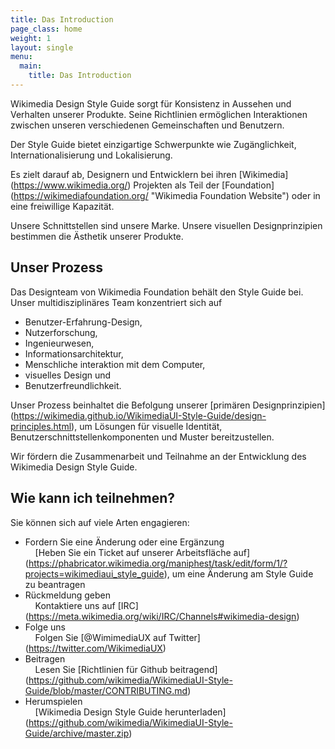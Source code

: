 ```yaml
---
title: Das Introduction
page_class: home
weight: 1
layout: single
menu:
  main:
    title: Das Introduction
---
```



Wikimedia Design Style Guide sorgt für Konsistenz in Aussehen und Verhalten unserer Produkte. Seine Richtlinien ermöglichen Interaktionen zwischen unseren verschiedenen Gemeinschaften und Benutzern.

Der Style Guide bietet einzigartige Schwerpunkte wie Zugänglichkeit, Internationalisierung und Lokalisierung.

Es zielt darauf ab, Designern und Entwicklern bei ihren [Wikimedia] (https://www.wikimedia.org/) Projekten als Teil der [Foundation] (https://wikimediafoundation.org/ "Wikimedia Foundation Website") oder in eine freiwillige Kapazität.

Unsere Schnittstellen sind unsere Marke. Unsere visuellen Designprinzipien bestimmen die Ästhetik unserer Produkte.

Unser Prozess
-----------

Das Designteam von Wikimedia Foundation behält den Style Guide bei.
Unser multidisziplinäres Team konzentriert sich auf

- Benutzer-Erfahrung-Design,
- Nutzerforschung,
- Ingenieurwesen,
- Informationsarchitektur,
- Menschliche interaktion mit dem Computer,
- visuelles Design und
- Benutzerfreundlichkeit.

Unser Prozess beinhaltet die Befolgung unserer [primären Designprinzipien] (https://wikimedia.github.io/WikimediaUI-Style-Guide/design-principles.html), um Lösungen für visuelle Identität, Benutzerschnittstellenkomponenten und Muster bereitzustellen.

Wir fördern die Zusammenarbeit und Teilnahme an der Entwicklung des Wikimedia Design Style Guide.

Wie kann ich teilnehmen?
------------------

Sie können sich auf viele Arten engagieren:

- Fordern Sie eine Änderung oder eine Ergänzung \
    [Heben Sie ein Ticket auf unserer Arbeitsfläche auf] (https://phabricator.wikimedia.org/maniphest/task/edit/form/1/?projects=wikimediaui_style_guide), um eine Änderung am Style Guide zu beantragen
- Rückmeldung geben\
    Kontaktiere uns auf [IRC] (https://meta.wikimedia.org/wiki/IRC/Channels#wikimedia-design)
- Folge uns\
    Folgen Sie [@WimimediaUX auf Twitter] (https://twitter.com/WikimediaUX)
- Beitragen\
    Lesen Sie [Richtlinien für Github beitragend] (https://github.com/wikimedia/WikimediaUI-Style-Guide/blob/master/CONTRIBUTING.md)
- Herumspielen\
    [Wikimedia Design Style Guide herunterladen] (https://github.com/wikimedia/WikimediaUI-Style-Guide/archive/master.zip)
